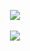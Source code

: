 <div align="center">

<img src="https://github-readme-stats.vercel.app/api/top-langs/?username=IMUTH&layout=compact"><br><br>
<img src="https://github-readme-stats.vercel.app/api?username=IMUTH&show_icons=true">
</div>
